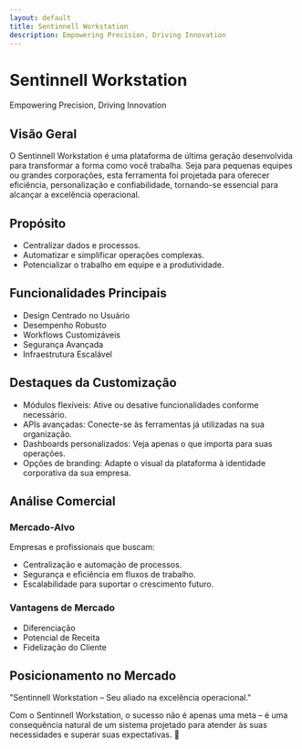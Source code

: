 ```yaml
---
layout: default
title: Sentinnell Workstation
description: Empowering Precision, Driving Innovation
---
```


<h1>Sentinnell Workstation</h1>
<p>Empowering Precision, Driving Innovation</p>

<h2>Visão Geral</h2>
<p>O Sentinnell Workstation é uma plataforma de última geração desenvolvida para transformar a forma como você trabalha. Seja para pequenas equipes ou grandes corporações, esta ferramenta foi projetada para oferecer eficiência, personalização e confiabilidade, tornando-se essencial para alcançar a excelência operacional.</p>

<h2>Propósito</h2>
<ul>
  <li>Centralizar dados e processos.</li>
  <li>Automatizar e simplificar operações complexas.</li>
  <li>Potencializar o trabalho em equipe e a produtividade.</li>
</ul>

<h2>Funcionalidades Principais</h2>
<ul>
  <li>Design Centrado no Usuário</li>
  <li>Desempenho Robusto</li>
  <li>Workflows Customizáveis</li>
  <li>Segurança Avançada</li>
  <li>Infraestrutura Escalável</li>
</ul>

<h2>Destaques da Customização</h2>
<ul>
  <li>Módulos flexíveis: Ative ou desative funcionalidades conforme necessário.</li>
  <li>APIs avançadas: Conecte-se às ferramentas já utilizadas na sua organização.</li>
  <li>Dashboards personalizados: Veja apenas o que importa para suas operações.</li>
  <li>Opções de branding: Adapte o visual da plataforma à identidade corporativa da sua empresa.</li>
</ul>

<h2>Análise Comercial</h2>
<h3>Mercado-Alvo</h3>
<p>Empresas e profissionais que buscam:</p>
<ul>
  <li>Centralização e automação de processos.</li>
  <li>Segurança e eficiência em fluxos de trabalho.</li>
  <li>Escalabilidade para suportar o crescimento futuro.</li>
</ul>

<h3>Vantagens de Mercado</h3>
<ul>
  <li>Diferenciação</li>
  <li>Potencial de Receita</li>
  <li>Fidelização do Cliente</li>
</ul>

<h2>Posicionamento no Mercado</h2>
<p>"Sentinnell Workstation – Seu aliado na excelência operacional."</p>

<p>Com o Sentinnell Workstation, o sucesso não é apenas uma meta – é uma consequência natural de um sistema projetado para atender às suas necessidades e superar suas expectativas. 🚀</p>